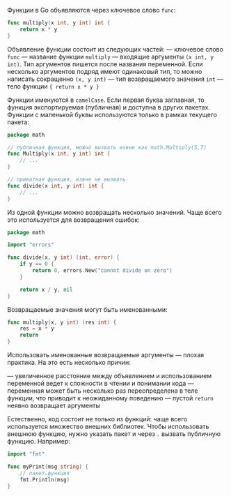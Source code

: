 
Функции в Go объявляются через ключевое слово `func`:

```go
func multiply(x int, y int) int {
	return x * y
}
```

Объявление функции состоит из следующих частей:
— ключевое слово `func`
— название функции `multiply`
— входящие аргументы `(x int, y int)`. Тип аргументов пишется после названия переменной. Если несколько аргументов подряд имеют одинаковый тип, то можно написать сокращенно `(x, y int)`
— тип возвращаемого значения `int`
— тело функции `{ return x * y }`

Функции именуются в `camelCase`. Если первая буква заглавная, то функция экспортируемая (публичная) и доступна в других пакетах. Функции с маленькой буквы используются только в рамках текущего пакета:

```go
package math

// публичная функция, можно вызвать извне как math.Multiply(5,7)
func Multiply(x int, y int) int {
	// ...
}

// приватная функция, извне не вызвать
func divide(x int, y int) int {
	// ...
}
```

Из одной функции можно возвращать несколько значений. Чаще всего это используется для возвращения ошибок:

```go
package math

import "errors"

func divide(x, y int) (int, error) {
	if y == 0 {
		return 0, errors.New("cannot divide on zero")
	}

	return x / y, nil
}
```

Возвращаемые значения могут быть именованными:

```go
func multiply(x, y int) (res int) {
	res = x * y
	return
}
```

Использовать именованные возвращаемые аргументы — плохая практика. На это есть несколько причин:

— увеличенное расстояние между объявлением и использованием переменной ведет к сложности в чтении и понимании кода
— переменная может быть несколько раз переопределена в теле функции, что приводит к неожиданному поведению
— пустой `return` неявно возвращает аргументы

Естественно, код состоит не только из функций: чаще всего используется множество внешних библиотек. Чтобы использовать внешнюю функцию, нужно указать пакет и через `.` вызвать публичную функцию. Например:

```go
import "fmt"

func myPrint(msg string) {
	// пакет.функция
	fmt.Println(msg)
}
```
